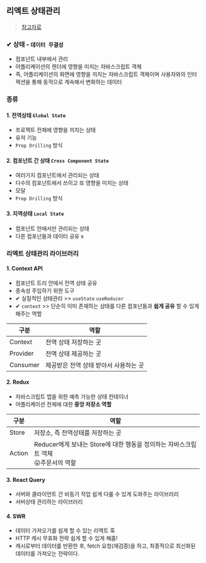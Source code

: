 ## 리엑트 상태관리
> [참고자료](https://velog.io/@yiseul/%ED%94%84%EB%A1%A0%ED%8A%B8%EC%97%90%EC%84%9C-%EC%83%81%ED%83%9C%EA%B4%80%EB%A6%AC)

### ✔ 상태 - `데이터 무결성`
- 컴포넌트 내부에서 관리
- 어플리케이션의 렌더에 영향을 미치는 자바스크립트 객체
- 즉, 어플리케이션의 화면에 영향을 끼치는 자바스크립트 객체이며 사용자와의 인터렉션을 통해 동적으로 계속해서 변화하는 데이터

### 종류
#### 1. 전역상태 `Global State`
- 프로젝트 전체에 영향을 끼치는 상태
- 유저 기능
- `Prop Drilling` 방식
#### 2. 컴포넌트 간 상태 `Cross Component State`
- 여러가지 컴포넌트에서 관리되는 상태
- 다수의 컴포넌트에서 쓰이고 또 영향을 미치는 상태
- 모달
- `Prop Drilling` 방식
#### 3. 지역상태 `Local State`
- 컴포넌트 안에서만 관리되는 상태
- 다른 컴포넌들과 데이터 공유 x

### 리엑트 상태관리 라이브러리
#### 1. Context API
- 컴포넌트 트리 안에서 전역 상태 공유
- 종속성 주입하기 위한 도구
- ✔ 실질적인 상태관리 >> `useState` `useReducer` 
- ✔ `context` >> 단순히 이미 존재하는 상태를 다른 컴포넌들과 **쉽게 공유** 할 수 있게 해주는 역할


|구분|역할|
|--|--|
|Context|전역 상태 저장하는 곳|
|Provider|전역 상태 제공하는 곳| 
|Consumer|제공받은 전역 상태 받아서 사용하는 곳|
#### 2. Redux
- 자바스크립트 앱을 위한 예측 가능한 상태 컨테이너
- 어플리케이션 전체에 대한 **중앙 저장소 역할**


|구분|역할|
|--|--|
|Store|저장소, 즉 전역상태를 저장하는 곳|
|Action|Reducer에게 보내는 Store에 대한 행동을 정의하는 자바스크립트 객체 <br> 😛주문서의 역할|

#### 3. React Query
- 서버와 클라이언트 간 비동기 작업 쉽게 다룰 수 있게 도와주는 라이브러리
- 서버상태 관리하는 라이브러리

#### 4. SWR
- 데이터 가져오기를 쉽게 할 수 있는 리엑트 훅
- HTTP 캐시 무효화 전략 쉽게 할 수 있게 해줌!
- 캐시로부터 데이터를 반환한 후, fetch 요청(재검증)을 하고, 최종적으로 최신화된 데이터를 가져오는 전략이다.

